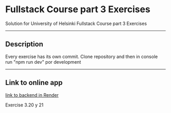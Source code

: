 # Fullstack Course part 3 Exercises
Solution for University of Helsinki Fullstack Course part 3 Exercises 
___
## Description
Every exercise has its own commit.
Clone repository and then in console run "npm run dev" por development
___
## Link to online app
[link to backend in Render](https://fullstackpart3-sisk.onrender.com)

Exercise 3.20 y 21
